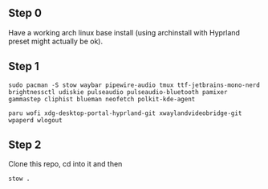 ## Step 0
Have a working arch linux base install (using archinstall with Hyprland preset might actually be ok).
## Step 1
```
sudo pacman -S stow waybar pipewire-audio tmux ttf-jetbrains-mono-nerd brightnessctl udiskie pulseaudio pulseaudio-bluetooth pamixer gammastep cliphist blueman neofetch polkit-kde-agent
```
```
paru wofi xdg-desktop-portal-hyprland-git xwaylandvideobridge-git wpaperd wlogout
```
## Step 2 
Clone this repo, cd into it and then 
```
stow .
```
